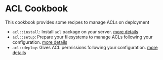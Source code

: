 # ACL Cookbook

This cookbook provides some recipes to manage ACLs on deployment

* `acl::install`: Install `acl` package on your server. [more details](./install.md)
* `acl::setup`:   Prepare your filesystems to manage ACLs following your configuration. [more details](./setup.md)
* `acl::deploy`:  Gives ACL permissions following your configuration. [more details](./deploy.md)